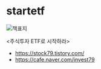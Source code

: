 # startetf

![책표지](http://image.yes24.com/goods/58181282/XL)

<주식투자 ETF로 시작하라>

- https://stock79.tistory.com/
- https://cafe.naver.com/invest79


